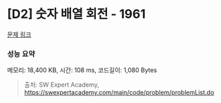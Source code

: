 # [D2] 숫자 배열 회전 - 1961 

[문제 링크](https://swexpertacademy.com/main/code/problem/problemDetail.do?contestProbId=AV5Pq-OKAVYDFAUq) 

### 성능 요약

메모리: 18,400 KB, 시간: 108 ms, 코드길이: 1,080 Bytes



> 출처: SW Expert Academy, https://swexpertacademy.com/main/code/problem/problemList.do